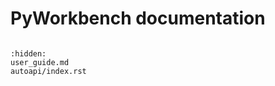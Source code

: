 PyWorkbench documentation
=========================


```{include} ../../README.md
```

```{toctree}
:hidden:
user_guide.md
autoapi/index.rst
```